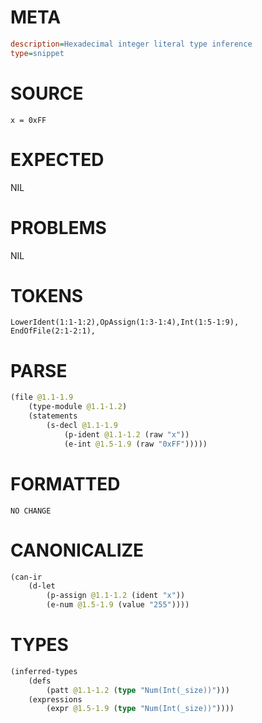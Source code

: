 # META
~~~ini
description=Hexadecimal integer literal type inference
type=snippet
~~~
# SOURCE
~~~roc
x = 0xFF
~~~
# EXPECTED
NIL
# PROBLEMS
NIL
# TOKENS
~~~zig
LowerIdent(1:1-1:2),OpAssign(1:3-1:4),Int(1:5-1:9),
EndOfFile(2:1-2:1),
~~~
# PARSE
~~~clojure
(file @1.1-1.9
	(type-module @1.1-1.2)
	(statements
		(s-decl @1.1-1.9
			(p-ident @1.1-1.2 (raw "x"))
			(e-int @1.5-1.9 (raw "0xFF")))))
~~~
# FORMATTED
~~~roc
NO CHANGE
~~~
# CANONICALIZE
~~~clojure
(can-ir
	(d-let
		(p-assign @1.1-1.2 (ident "x"))
		(e-num @1.5-1.9 (value "255"))))
~~~
# TYPES
~~~clojure
(inferred-types
	(defs
		(patt @1.1-1.2 (type "Num(Int(_size))")))
	(expressions
		(expr @1.5-1.9 (type "Num(Int(_size))"))))
~~~
